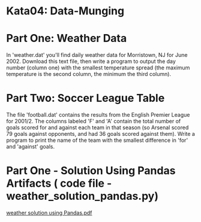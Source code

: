 # Kata04: Data-Munging

# Part One: Weather Data

In 'weather.dat' you'll find daily weather data for Morristown, NJ for June 2002. Download this text file, then write a program to output the day number (column one) with the smallest temperature spread (the maximum temperature is the second column, the minimum the third column).


# Part Two: Soccer League Table

The file 'football.dat' contains the results from the English Premier League for 2001/2. The columns labeled 'F' and 'A' contain the total number of goals scored for and against each team in that season (so Arsenal scored 79 goals against opponents, and had 36 goals scored against them). Write a program to print the name of the team with the smallest difference in 'for' and 'against' goals.


# Part One - Solution Using Pandas Artifacts ( code file - weather_solution_pandas.py)

[weather solution using Pandas.pdf](https://github.com/DebaPrasad14/Kata04-Data-Munging/files/3478680/weather.solution.using.Pandas.pdf)
